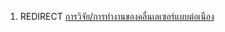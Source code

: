 1.  REDIRECT
    [การวิจัย/การทำงานของคลื่นเลเซอร์แบบต่อเนือง](การวิจัย/การทำงานของคลื่นเลเซอร์แบบต่อเนือง "wikilink")